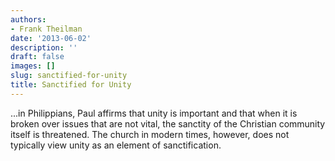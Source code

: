 ```yaml
---
authors:
- Frank Theilman
date: '2013-06-02'
description: ''
draft: false
images: []
slug: sanctified-for-unity
title: Sanctified for Unity
---
```


...in Philippians, Paul affirms that unity is important and that when it is broken over issues that are not vital, the sanctity of the Christian community itself is threatened. The church in modern times, however, does not typically view unity as an element of sanctification.